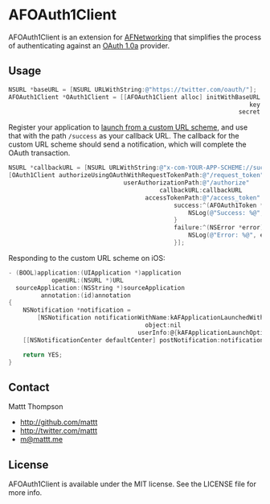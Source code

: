 # AFOAuth1Client

AFOAuth1Client is an extension for [AFNetworking](http://github.com/AFNetworking/AFNetworking/) that simplifies the process of authenticating against an [OAuth 1.0a](https://tools.ietf.org/html/rfc5849) provider.

## Usage

```objective-c
NSURL *baseURL = [NSURL URLWithString:@"https://twitter.com/oauth/"];
AFOAuth1Client *OAuth1Client = [[AFOAuth1Client alloc] initWithBaseURL:baseURL
                                                                   key:@"..."
                                                                secret:@"..."];
```

Register your application to [launch from a custom URL scheme](http://iphonedevelopertips.com/cocoa/launching-your-own-application-via-a-custom-url-scheme.html), and use that with the path `/success` as your callback URL.  The callback for the custom URL scheme should send a notification, which will complete the OAuth transaction.

```objective-c
NSURL *callbackURL = [NSURL URLWithString:@"x-com-YOUR-APP-SCHEME://success"];
[OAuth1Client authorizeUsingOAuthWithRequestTokenPath:@"/request_token"
                                userAuthorizationPath:@"/authorize"
                                          callbackURL:callbackURL
                                      accessTokenPath:@"/access_token"
                                              success:^(AFOAuth1Token *accessToken) {
                                                  NSLog(@"Success: %@", accessToken);
                                              }
                                              failure:^(NSError *error) {
                                                  NSLog(@"Error: %@", error);
                                              }];
```

Responding to the custom URL scheme on iOS:

```objective-c
- (BOOL)application:(UIApplication *)application
            openURL:(NSURL *)URL
  sourceApplication:(NSString *)sourceApplication
         annotation:(id)annotation
{
    NSNotification *notification =
        [NSNotification notificationWithName:kAFApplicationLaunchedWithURLNotification
                                      object:nil
                                    userInfo:@{kAFApplicationLaunchOptionsURLKey: URL}];
    [[NSNotificationCenter defaultCenter] postNotification:notification];

    return YES;
}
```

## Contact

Mattt Thompson

- http://github.com/mattt
- http://twitter.com/mattt
- m@mattt.me

## License

AFOAuth1Client is available under the MIT license. See the LICENSE file for more info.
